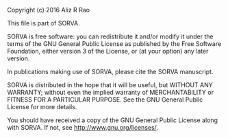 Copyright (c) 2016 Aliz R Rao

This file is part of SORVA.

SORVA is free software: you can redistribute it and/or modify
it under the terms of the GNU General Public License as published by
the Free Software Foundation, either version 3 of the License, or
(at your option) any later version.

In publications making use of SORVA, please cite the SORVA manuscript.

SORVA is distributed in the hope that it will be useful,
but WITHOUT ANY WARRANTY; without even the implied warranty of
MERCHANTABILITY or FITNESS FOR A PARTICULAR PURPOSE.  See the
GNU General Public License for more details.

You should have received a copy of the GNU General Public License
along with SORVA.  If not, see <http://www.gnu.org/licenses/>.
